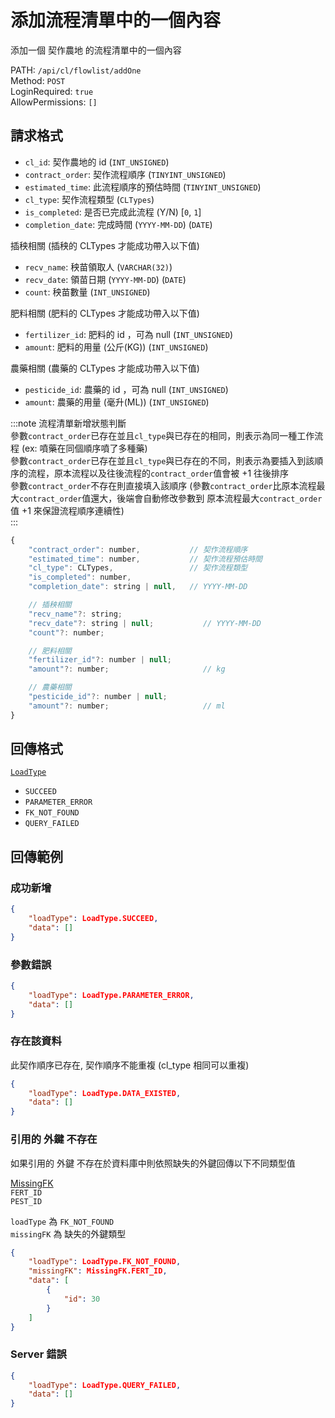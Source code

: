 # 添加流程清單中的一個內容

添加一個 契作農地 的流程清單中的一個內容  

PATH: `/api/cl/flowlist/addOne`  
Method: `POST`  
LoginRequired: `true`  
AllowPermissions: `[]`  


## 請求格式
* `cl_id`: 契作農地的 id (`INT_UNSIGNED`)
* `contract_order`: 契作流程順序 (`TINYINT_UNSIGNED`)
* `estimated_time`: 此流程順序的預估時間 (`TINYINT_UNSIGNED`)
* `cl_type`: 契作流程類型 (`CLTypes`)
* `is_completed`: 是否已完成此流程 (Y/N) [`0`, `1`]
* `completion_date`: 完成時間 (`YYYY-MM-DD`)    (`DATE`)

插秧相關 (插秧的 CLTypes 才能成功帶入以下值)
* `recv_name`: 秧苗領取人 (`VARCHAR(32)`)
* `recv_date`: 領苗日期 (`YYYY-MM-DD`)    (`DATE`)
* `count`: 秧苗數量 (`INT_UNSIGNED`)

肥料相關 (肥料的 CLTypes 才能成功帶入以下值)
* `fertilizer_id`: 肥料的 id ，可為 null (`INT_UNSIGNED`)
* `amount`: 肥料的用量 (公斤(KG)) (`INT_UNSIGNED`)

農藥相關 (農藥的 CLTypes 才能成功帶入以下值)
* `pesticide_id`: 農藥的 id ，可為 null (`INT_UNSIGNED`)
* `amount`: 農藥的用量 (毫升(ML)) (`INT_UNSIGNED`)

:::note
流程清單新增狀態判斷  
參數`contract_order`已存在並且`cl_type`與已存在的相同，則表示為同一種工作流程 (ex: 噴藥在同個順序噴了多種藥)  
參數`contract_order`已存在並且`cl_type`與已存在的不同，則表示為要插入到該順序的流程，原本流程以及往後流程的`contract_order`值會被 +1 往後排序  
參數`contract_order`不存在則直接填入該順序 (參數`contract_order`比原本流程最大`contract_order`值還大，後端會自動修改參數到 原本流程最大`contract_order`值 +1 來保證流程順序連續性)  
:::

```js
{
    "contract_order": number,           // 契作流程順序
    "estimated_time": number,           // 契作流程預估時間
    "cl_type": CLTypes,                 // 契作流程類型
    "is_completed": number,
    "completion_date": string | null,   // YYYY-MM-DD

    // 插秧相關
    "recv_name"?: string;
    "recv_date"?: string | null;           // YYYY-MM-DD
    "count"?: number;

    // 肥料相關
    "fertilizer_id"?: number | null;
    "amount"?: number;                     // kg

    // 農藥相關
    "pesticide_id"?: number | null;
    "amount"?: number;                     // ml
}
```


## 回傳格式
[`LoadType`](../../../types.md#loadtype)  
* `SUCCEED`
* `PARAMETER_ERROR`
* `FK_NOT_FOUND`
* `QUERY_FAILED`


## 回傳範例
### 成功新增
```json
{
    "loadType": LoadType.SUCCEED,
    "data": []
}
```

### 參數錯誤
```json
{
    "loadType": LoadType.PARAMETER_ERROR,
    "data": []
}
```

### 存在該資料
此契作順序已存在, 契作順序不能重複 (cl_type 相同可以重複)  
```json
{
    "loadType": LoadType.DATA_EXISTED,
    "data": []
}
```

### 引用的 外鍵 不存在  
如果引用的 外鍵 不存在於資料庫中則依照缺失的外鍵回傳以下不同類型值  

[MissingFK](../../../types.md#missingfk)  
`FERT_ID`  
`PEST_ID`  

`loadType` 為 `FK_NOT_FOUND`  
`missingFK` 為 缺失的外鍵類型  

```json
{
    "loadType": LoadType.FK_NOT_FOUND,
    "missingFK": MissingFK.FERT_ID,
    "data": [
        {
            "id": 30 
        }
    ]
}
```

### Server 錯誤  
```json
{
    "loadType": LoadType.QUERY_FAILED,
    "data": []
}
```
